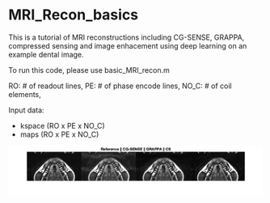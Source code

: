 # MRI_Recon_basics
This is a tutorial of MRI reconstructions including CG-SENSE, GRAPPA, compressed sensing and image enhacement using deep learning on an example dental image. 

To run this code, please use basic_MRI_recon.m

RO:       # of readout lines,
PE:       # of phase encode lines,
NO_C:     # of coil elements,


Input data:
- kspace (RO x PE x NO_C)
- maps (RO x PE x NO_C)

![final](assets/final.png)
